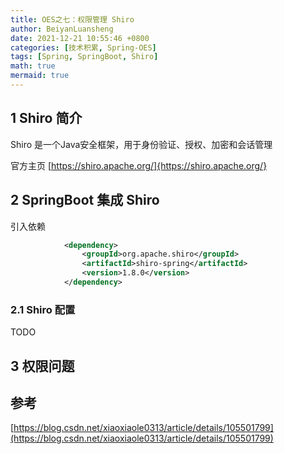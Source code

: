 ```yaml
---
title: OES之七：权限管理 Shiro
author: BeiyanLuansheng
date: 2021-12-21 10:55:46 +0800
categories: [技术积累, Spring-OES]
tags: [Spring, SpringBoot, Shiro]
math: true
mermaid: true
---
```


## 1 Shiro 简介

Shiro 是一个Java安全框架，用于身份验证、授权、加密和会话管理

官方主页 [https://shiro.apache.org/]{https://shiro.apache.org/}

## 2 SpringBoot 集成 Shiro

引入依赖

```xml
            <dependency>
                <groupId>org.apache.shiro</groupId>
                <artifactId>shiro-spring</artifactId>
                <version>1.8.0</version>
            </dependency>
```

### 2.1 Shiro 配置

TODO

## 3 权限问题

## 参考

[https://blog.csdn.net/xiaoxiaole0313/article/details/105501799](https://blog.csdn.net/xiaoxiaole0313/article/details/105501799)
